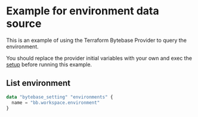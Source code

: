 # Example for environment data source

This is an example of using the Terraform Bytebase Provider to query the environment.

You should replace the provider initial variables with your own and exec the [setup](../setup/) before running this example.

## List environment

```terraform
data "bytebase_setting" "environments" {
  name = "bb.workspace.environment"
}
```
